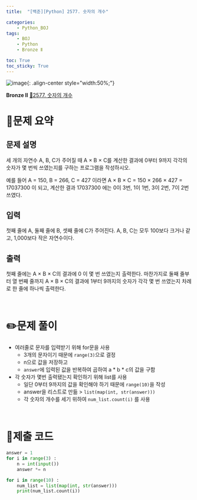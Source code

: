 ```yaml
---
title:  "[백준][Python] 2577. 숫자의 개수" 

categories: 
    - Python_BOJ
tags: 
    - BOJ
    - Python
    - Bronze Ⅱ

toc: True
toc_sticky: True
---
```

![image](https://github.com/user-attachments/assets/32319fe8-99e9-4031-b5d1-9f1909b510dc){: .align-center style="width:50%;"}

**Bronze Ⅱ** 
[🔗2577. 숫자의 개수](https://www.acmicpc.net/problem/2577)

# 📝문제 요약
## 문제 설명
세 개의 자연수 A, B, C가 주어질 때 A × B × C를 계산한 결과에 0부터 9까지 각각의 숫자가 몇 번씩 쓰였는지를 구하는 프로그램을 작성하시오.

예를 들어 A = 150, B = 266, C = 427 이라면 A × B × C = 150 × 266 × 427 = 17037300 이 되고, 계산한 결과 17037300 에는 0이 3번, 1이 1번, 3이 2번, 7이 2번 쓰였다.

## 입력
첫째 줄에 A, 둘째 줄에 B, 셋째 줄에 C가 주어진다. A, B, C는 모두 100보다 크거나 같고, 1,000보다 작은 자연수이다.

## 출력
첫째 줄에는 A × B × C의 결과에 0 이 몇 번 쓰였는지 출력한다. 마찬가지로 둘째 줄부터 열 번째 줄까지 A × B × C의 결과에 1부터 9까지의 숫자가 각각 몇 번 쓰였는지 차례로 한 줄에 하나씩 출력한다.


<br>

# ✏️문제 풀이
- 여러줄로 문자를 입력받기 위해 for문을 사용
    - 3개의 문자이기 때문에 `range(3)`으로 결정
    - n으로 값을 저장하고
    - `answer`에 입력된 값을 반복하여 곱하여 a * b * c의 값을 구함
- 각 숫자가 몇번 출력됐는지 확인하기 위해 list를 사용
    - 일단 0부터 9까지의 값을 확인해야 하기 때문에 `range(10)`을 작성
    - answer을 리스트로 만듦 > `list(map(int, str(answer)))`
    - 각 숫자의 개수를 세기 위하여 `num_list.count(i)` 를 사용

<br>

# 💯제출 코드
```python
answer = 1
for i in range(3) :
    n = int(input())
    answer *= n

for i in range(10) :
    num_list = list(map(int, str(answer)))
    print(num_list.count(i))
```